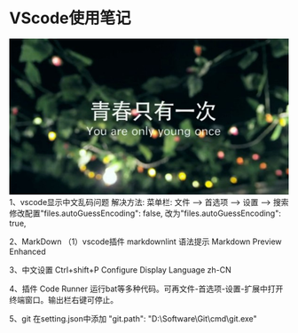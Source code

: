 # VScode使用笔记

![奋斗](./assets/奋斗.png)
1、vscode显示中文乱码问题
    解决方法:
    菜单栏:  文件 --> 首选项 --> 设置 --> 搜索
    修改配置"files.autoGuessEncoding": false,
    改为"files.autoGuessEncoding": true,

2、MarkDown
    （1）vscode插件
        markdownlint 语法提示
        Markdown Preview Enhanced

3、中文设置
    Ctrl+shift+P
    Configure Display Language
    zh-CN

4、插件
    Code Runner 运行bat等多种代码。可再文件-首选项-设置-扩展中打开终端窗口。输出栏右键可停止。

5、git
    在setting.json中添加 "git.path": "D:\\Software\\Git\\cmd\\git.exe"